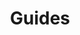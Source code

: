 ---
grand_parent: Stock and Logistics
has_children: true
layout: default
nav_order: 43900
parent: Freight Allocations
title: Guides
---